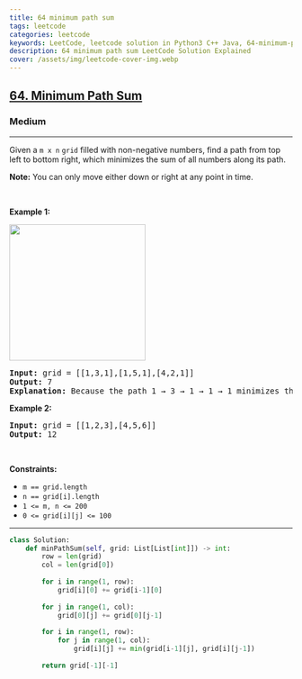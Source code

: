 ```yaml
---
title: 64 minimum path sum
tags: leetcode
categories: leetcode
keywords: LeetCode, leetcode solution in Python3 C++ Java, 64-minimum-path-sum solution
description: 64 minimum path sum LeetCode Solution Explained
cover: /assets/img/leetcode-cover-img.webp
---
```



<h2><a href="https://leetcode.com/problems/minimum-path-sum/">64. Minimum Path Sum</a></h2><h3>Medium</h3><hr><div><p>Given a <code>m x n</code> <code>grid</code> filled with non-negative numbers, find a path from top left to bottom right, which minimizes the sum of all numbers along its path.</p>

<p><strong>Note:</strong> You can only move either down or right at any point in time.</p>

<p>&nbsp;</p>
<p><strong>Example 1:</strong></p>
<img alt="" src="https://assets.leetcode.com/uploads/2020/11/05/minpath.jpg" style="width: 242px; height: 242px;">
<pre><strong>Input:</strong> grid = [[1,3,1],[1,5,1],[4,2,1]]
<strong>Output:</strong> 7
<strong>Explanation:</strong> Because the path 1 → 3 → 1 → 1 → 1 minimizes the sum.
</pre>

<p><strong>Example 2:</strong></p>

<pre><strong>Input:</strong> grid = [[1,2,3],[4,5,6]]
<strong>Output:</strong> 12
</pre>

<p>&nbsp;</p>
<p><strong>Constraints:</strong></p>

<ul>
	<li><code>m == grid.length</code></li>
	<li><code>n == grid[i].length</code></li>
	<li><code>1 &lt;= m, n &lt;= 200</code></li>
	<li><code>0 &lt;= grid[i][j] &lt;= 100</code></li>
</ul>
</div>

---




```python
class Solution:
    def minPathSum(self, grid: List[List[int]]) -> int:
        row = len(grid)
        col = len(grid[0])
        
        for i in range(1, row):
            grid[i][0] += grid[i-1][0]
        
        for j in range(1, col):
            grid[0][j] += grid[0][j-1]
        
        for i in range(1, row):
            for j in range(1, col):
                grid[i][j] += min(grid[i-1][j], grid[i][j-1])
        
        return grid[-1][-1]
    
```
